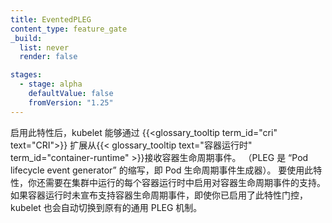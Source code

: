 ```yaml
---
title: EventedPLEG
content_type: feature_gate
_build:
  list: never
  render: false

stages:
  - stage: alpha
    defaultValue: false
    fromVersion: "1.25"
---
```

<!--
Enable support for the kubelet to receive container life cycle events from the
{{< glossary_tooltip text="container runtime" term_id="container-runtime" >}} via
an extension to {{<glossary_tooltip term_id="cri" text="CRI">}}.
(PLEG is an abbreviation for “Pod lifecycle event generator”).
For this feature to be useful, you also need to enable support for container lifecycle events
in each container runtime running in your cluster. If the container runtime does not announce
support for container lifecycle events then the kubelet automatically switches to the legacy
generic PLEG mechanism, even if you have this feature gate enabled.
-->
启用此特性后，kubelet 能够通过
{{<glossary_tooltip term_id="cri" text="CRI">}}
扩展从{{< glossary_tooltip text="容器运行时" term_id="container-runtime" >}}接收容器生命周期事件。
（PLEG 是 “Pod lifecycle event generator” 的缩写，即 Pod 生命周期事件生成器）。
要使用此特性，你还需要在集群中运行的每个容器运行时中启用对容器生命周期事件的支持。
如果容器运行时未宣布支持容器生命周期事件，即使你已启用了此特性门控，
kubelet 也会自动切换到原有的通用 PLEG 机制。
